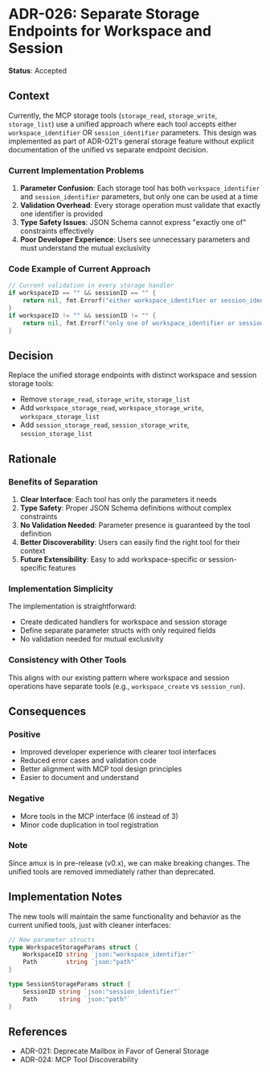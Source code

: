 # ADR-026: Separate Storage Endpoints for Workspace and Session

**Status**: Accepted

## Context

Currently, the MCP storage tools (`storage_read`, `storage_write`, `storage_list`) use a unified approach where each tool accepts either `workspace_identifier` OR `session_identifier` parameters. This design was implemented as part of ADR-021's general storage feature without explicit documentation of the unified vs separate endpoint decision.

### Current Implementation Problems

1. **Parameter Confusion**: Each storage tool has both `workspace_identifier` and `session_identifier` parameters, but only one can be used at a time
2. **Validation Overhead**: Every storage operation must validate that exactly one identifier is provided
3. **Type Safety Issues**: JSON Schema cannot express "exactly one of" constraints effectively
4. **Poor Developer Experience**: Users see unnecessary parameters and must understand the mutual exclusivity

### Code Example of Current Approach

```go
// Current validation in every storage handler
if workspaceID == "" && sessionID == "" {
    return nil, fmt.Errorf("either workspace_identifier or session_identifier must be provided")
}
if workspaceID != "" && sessionID != "" {
    return nil, fmt.Errorf("only one of workspace_identifier or session_identifier should be provided")
}
```

## Decision

Replace the unified storage endpoints with distinct workspace and session storage tools:

- Remove `storage_read`, `storage_write`, `storage_list`
- Add `workspace_storage_read`, `workspace_storage_write`, `workspace_storage_list`
- Add `session_storage_read`, `session_storage_write`, `session_storage_list`

## Rationale

### Benefits of Separation

1. **Clear Interface**: Each tool has only the parameters it needs
2. **Type Safety**: Proper JSON Schema definitions without complex constraints
3. **No Validation Needed**: Parameter presence is guaranteed by the tool definition
4. **Better Discoverability**: Users can easily find the right tool for their context
5. **Future Extensibility**: Easy to add workspace-specific or session-specific features

### Implementation Simplicity

The implementation is straightforward:

- Create dedicated handlers for workspace and session storage
- Define separate parameter structs with only required fields
- No validation needed for mutual exclusivity

### Consistency with Other Tools

This aligns with our existing pattern where workspace and session operations have separate tools (e.g., `workspace_create` vs `session_run`).

## Consequences

### Positive

- Improved developer experience with clearer tool interfaces
- Reduced error cases and validation code
- Better alignment with MCP tool design principles
- Easier to document and understand

### Negative

- More tools in the MCP interface (6 instead of 3)
- Minor code duplication in tool registration

### Note

Since amux is in pre-release (v0.x), we can make breaking changes. The unified tools are removed immediately rather than deprecated.

## Implementation Notes

The new tools will maintain the same functionality and behavior as the current unified tools, just with cleaner interfaces:

```go
// New parameter structs
type WorkspaceStorageParams struct {
    WorkspaceID string `json:"workspace_identifier"`
    Path        string `json:"path"`
}

type SessionStorageParams struct {
    SessionID string `json:"session_identifier"`
    Path      string `json:"path"`
}
```

## References

- ADR-021: Deprecate Mailbox in Favor of General Storage
- ADR-024: MCP Tool Discoverability
